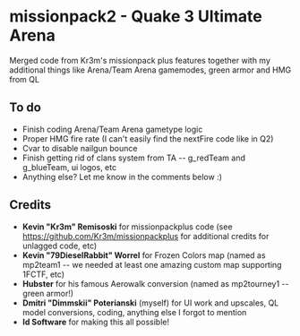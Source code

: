 # missionpack2 - Quake 3 Ultimate Arena
 Merged code from Kr3m's missionpack plus features together with my additional things like Arena/Team Arena gamemodes, green armor and HMG from QL

## To do
- Finish coding Arena/Team Arena gametype logic
- Proper HMG fire rate (I can't easily find the nextFire code like in Q2)
- Cvar to disable nailgun bounce
- Finish getting rid of clans system from TA -- g_redTeam and g_blueTeam, ui logos, etc
- Anything else? Let me know in the comments below :)



 ## Credits
 - **Kevin "Kr3m" Remisoski** for missionpackplus code (see <https://github.com/Kr3m/missionpackplus> for additional credits for unlagged code, etc)
 - **Kevin "79DieselRabbit" Worrel** for Frozen Colors map (named as mp2team1 -- we needed at least one amazing custom map supporting 1FCTF, etc)
 - **Hubster** for his famous Aerowalk conversion (named as mp2tourney1 -- green armor!)
 - **Dmitri "Dimmskii" Poterianski** (myself) for UI work and upscales, QL model conversions, coding, anything else I forgot to mention
 - **Id Software** for making this all possible!
